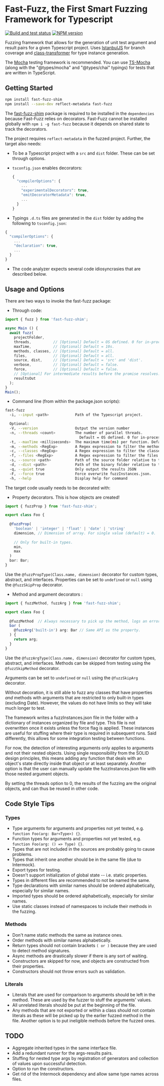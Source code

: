 # Fast-Fuzz, the First Smart Fuzzing Framework for Typescript

[![Build and test status](https://github.com/WeWatchWall/fast-fuzz/workflows/Lint%20and%20test/badge.svg)](https://github.com/WeWatchWall/fast-fuzz/actions?query=workflow%3A%22Lint+and+test%22)
[![NPM version](https://img.shields.io/npm/v/fast-fuzz.svg)](https://www.npmjs.com/package/fast-fuzz)

Fuzzing framework that allows for the generation of unit test argument and result pairs for a given Typescript project. Uses [IstanbulJS](https://github.com/istanbuljs/istanbuljs) for branch coverage and [class-transformer](https://github.com/typestack/class-transformer) for type instance generation.

The [Mocha](https://mochajs.org/) testing framework is recommended. You can use [TS-Mocha](https://www.npmjs.com/package/ts-mocha) (along with the "@types/mocha" and "@types/chai" typings) for tests that are written in TypeScript.

## Getting Started

```bash
npm install fast-fuzz-shim
npm install --save-dev reflect-metadata fast-fuzz
```

The [fast-fuzz-shim](https://www.npmjs.com/package/fast-fuzz-shim) package is
required to be installed in the ```dependencies``` because Fast-Fuzz relies on decorators.
Fast-Fuzz cannot be installed globally with ```npm i -g fast-fuzz``` because it depends on shared state to track the decorators.

The project requires ```reflect-metadata``` in the fuzzed project. Further, the target also needs:

- To be a Typescript project with a ```src``` and ```dist``` folder. These can be set through options.
- ```tsconfig.json``` enables decorators:
  
  ```typescript
  {
    "compilerOptions": {
      ...
      "experimentalDecorators": true,
      "emitDecoratorMetadata": true,
      ...
    }
  }
  ```

- Typings ```.d.ts``` files are generated in the ```dist``` folder by adding the following to ```tsconfig.json```:

```typescript
{
  "compilerOptions": {
    ...
    "declaration": true, 
    ...
  }
}
```

- The code analyzer expects several code idiosyncrasies that are described below.

## Usage and Options

There are two ways to invoke the fast-fuzz package:

- Through code:

```typescript
import { fuzz } from 'fast-fuzz-shim';

async Main () {
  await fuzz(
    projectFolder,
    threads,          // [Optional] Default = OS defined. 0 for in-process.
    maxTime,          // [Optional] Default = 10s.
    methods, classes, // [Optional] Default = all.
    files,            // [Optional] Default = all.
    source, dist,     // [Optional] Default = 'src' and 'dist'.
    verbose,          // [Optional] Default = false.
    force,            // [Optional] Default = false.
    // [Optional] For intermediate results before the promise resolves.
    resultsOut
  );
}
Main();
```

- Command line (from within the package.json scripts):

```bash
fast-fuzz
  -i, --input <path>            Path of the Typescript project.

  Optional:
  -V, --version                 Output the version number
  -n, --threads <count>         The number of parallel threads.
                                  Default = OS defined. 0 for in-process.
  -t, --maxTime <milliseconds>  The maximum time(ms) per function. Default = 10 min.
  -m, --methods <RegExp>        A Regex expression to filter the methods to test.
  -c, --classes <RegExp>        A Regex expression to filter the classes to test.
  -f, --files <RegExp>          A Regex expression to filter the files to test.
  -s, --source <path>           Path of the source folder relative to the project.
  -d, --dist <path>             Path of the binary folder relative to the project.
  -q, --quiet true              Only output the results JSON
  -F, --force true              Force overwrite fuzzInstances.json.
  -h, --help                    Display help for command
```

The target code usually needs to be decorated with:

- Property decorators. This is how objects are created!

```typescript
import { fuzzProp } from 'fast-fuzz-shim';

export class Foo {
  
  @fuzzProp(
    'boolean' | 'integer' | 'float' | 'date' | 'string'
    dimension, // Dimension of array. For single value (default) = 0.
    
    // Only for built-in types.
    min,
    max
  )
  bar: Bar;
}
```

Use the ```@fuzzPropType(Class.name, dimension)``` decorator for custom types, abstract, and interfaces.
Properties can be set to ```undefined``` or ```null``` using the ```@fuzzSkipProp``` decorator.

- Method and argument decorators :

```typescript
import { fuzzMethod, fuzzArg } from 'fast-fuzz-shim';

export class Foo {
  
  @fuzzMethod  // Always necessary to pick up the method, logs an error if it's missing.
  bar (
    @fuzzArg('built-in') arg: Bar // Same API as the property.
  ) {
    return arg;
  }
}
```

Use the ```@fuzzArgType(Class.name, dimension)``` decorator for custom types, abstract, and interfaces.
Methods can be skipped from testing using the ```@fuzzSkipMethod``` decorator.

Arguments can be set to ```undefined``` or ```null``` using the ```@fuzzSkipArg``` decorator.

Without decoration, it is still able to fuzz any classes that have properties *and* methods
with arguments that are restricted to only built-in types (excluding Date).
However, the values do not have limits so they will take much longer to test.

The framework writes a fuzzInstances.json file in the folder with a dictionary of
instances organized by file and type. This file is not overwritten once it exists
unless the force flag is applied. These instances are useful for stuffing where their
type is required in subsequent runs. Said differently, this allows for some integration
testing between functions.

For now, the detection of interesting arguments only applies to arguments and not their
nested objects. Using single responsibility from the SOLID design principles, this means
adding any function that deals with an object's state directly inside that object
or at least separately. Another option is that the user can manually update the
fuzzInstances.json file with those nested argument objects.

By setting the threads option to 0, the results of the fuzzing are the original objects,
and can thus be reused in other code.

## Code Style Tips

### Types

- Type arguments for arguments and properties not yet tested, e.g. ```function Foo(arg: Bar<Type>) {}```.
- Function types for arguments and properties not yet tested, e.g. ```function Foo(arg: () => Type) {}```.
- Types that are not included in the sources are probably going to cause problems.
- Types that inherit one another should be in the same file (due to Intermock).
- Export types for testing.
- Doesn't support initialization of global state -- i.e. static properties.
- Types in different files are recommended to not be named the same.
- Type declarations with similar names should be ordered alphabetically, especially for similar names.
- Imported types should be ordered alphabetically, especially for similar names.
- Use static classes instead of namespaces to include their methods in the fuzzing.

### Methods

- Don't name static methods the same as instance ones.
- Order methods with similar names alphabetically.
- Return types should not contain brackets ```( or )``` because they are used to detect method signatures.
- Async methods are drastically slower if there is any sort of waiting.
- Constructors are skipped for now, and objects are constructed from their properties.
- Constructors should not throw errors such as validation.

### Literals

- Literals that are used for comparison to arguments should be left in the method. These are used by the fuzzer to stuff the arguments' values.
- All unrelated literals should be put at the beginning of the file.
- Any methods that are not exported or within a class should not contain literals as these will be picked up by the earlier fuzzed method in the file. Another option is to put ineligible methods before the fuzzed ones.

## TODO

- Aggregate inherited types in the same interface file.
- Add a redundant runner for the args-results pairs.
- Stuffing for nested type args by registration of generators and collection of values upon successful detection.
- Option to run the constructors.
- Get rid of the Intermock dependency and allow same type names across files.
